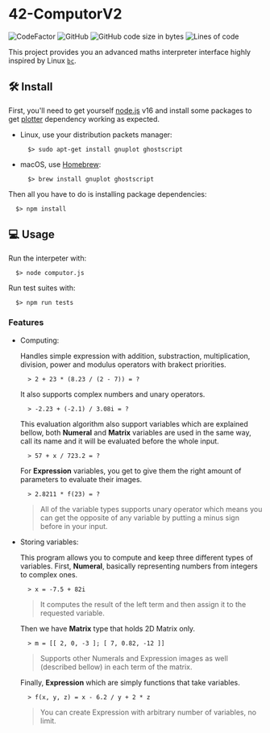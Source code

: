 # 42-ComputorV2

![CodeFactor](https://www.codefactor.io/repository/github/kibotrel/42-computorv2/badge)
![GitHub](https://img.shields.io/github/license/kibotrel/42-ComputorV2?color=blue)
![GitHub code size in bytes](https://img.shields.io/github/languages/code-size/kibotrel/42-ComputorV2?label=size)
![Lines of code](https://img.shields.io/tokei/lines/github/kibotrel/42-ComputorV2?label=code%20lines)

This project provides you an advanced maths interpreter interface highly inspired by Linux [`bc`](https://linux.die.net/man/1/bc).

## :hammer_and_wrench: Install

First, you'll need to get yourself [node.js](https://nodejs.org/en/download/) v16 and install some packages to get [plotter](https://www.npmjs.com/package/plotter) dependency working as expected.

- Linux, use your distribution packets manager:

  ```shell
    $> sudo apt-get install gnuplot ghostscript
  ```

- macOS, use [Homebrew](https://brew.sh/):

  ```shell
    $> brew install gnuplot ghostscript
  ```

Then all you have to do is installing package dependencies:

```shell
  $> npm install
```

## :computer: Usage

Run the interpeter with:

```shell
  $> node computor.js
```

Run test suites with:

```shell
  $> npm run tests
```

### Features

- Computing:

  Handles simple expression with addition, substraction, multiplication, division, power and modulus operators with brakect priorities.

  ```
    > 2 + 23 * (8.23 / (2 - 7)) = ?
  ```

  It also supports complex numbers and unary operators.

  ```
    > -2.23 + (-2.1) / 3.08i = ?
  ```

  This evaluation algorithm also support variables which are explained bellow, both **Numeral** and **Matrix** variables are used in the same way, call its name and it will be evaluated before the whole input.

  ```
    > 57 + x / 723.2 = ?
  ```

  For **Expression** variables, you get to give them the right amount of parameters to evaluate their images.

  ```
    > 2.8211 * f(23) = ?
  ```

  > All of the variable types supports unary operator which means you can get the opposite of any variable by putting a minus sign before in your input.

- Storing variables:

  This program allows you to compute and keep three different types of variables. First, **Numeral**, basically representing numbers from integers to complex ones.

  ```
    > x = -7.5 + 82i
  ```

  > It computes the result of the left term and then assign it to the requested variable.

  Then we have **Matrix** type that holds 2D Matrix only.

  ```
    > m = [[ 2, 0, -3 ]; [ 7, 0.82, -12 ]]
  ```

  > Supports other Numerals and Expression images as well (described bellow) in each term of the matrix.

  Finally, **Expression** which are simply functions that take variables.

  ```
    > f(x, y, z) = x - 6.2 / y + 2 * z
  ```

  > You can create Expression with arbitrary number of variables, no limit.
